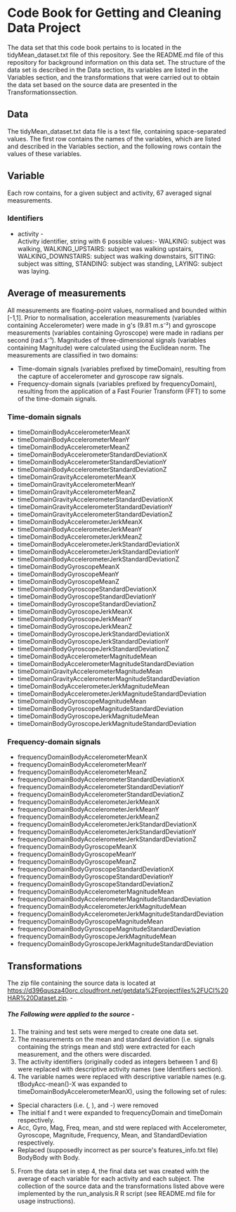# Code Book for Getting and Cleaning Data Project
The data set that this code book pertains to is located in the tidyMean_dataset.txt file of this repository.
See the README.md file of this repository for background information on this data set.
The structure of the data set is described in the Data section, its variables are listed in the Variables section, and the transformations that were carried out to obtain the data set based on the source data are presented in the Transformationssection.
## Data
The tidyMean_dataset.txt data file is a text file, containing space-separated values.
The first row contains the names of the variables, which are listed and described in the Variables section, and the following rows contain the values of these variables.
## Variable
Each row contains, for a given subject and activity, 67 averaged signal measurements.
### Identifiers
* activity -  
Activity identifier, string with 6 possible values:- 
WALKING: subject was walking,
WALKING_UPSTAIRS: subject was walking upstairs,
WALKING_DOWNSTAIRS: subject was walking downstairs,
SITTING: subject was sitting,
STANDING: subject was standing,
LAYING: subject was laying.
## Average of measurements
All measurements are floating-point values, normalised and bounded within [-1,1].
Prior to normalisation, acceleration measurements (variables containing Accelerometer) were made in g's (9.81 m.s⁻²) and gyroscope measurements (variables containing Gyroscope) were made in radians per second (rad.s⁻¹).
Magnitudes of three-dimensional signals (variables containing Magnitude) were calculated using the Euclidean norm.
The measurements are classified in two domains:
* Time-domain signals (variables prefixed by timeDomain), resulting from the capture of accelerometer and gyroscope raw signals.
* Frequency-domain signals (variables prefixed by frequencyDomain), resulting from the application of a Fast Fourier Transform (FFT) to some of the time-domain signals.
### Time-domain signals
* timeDomainBodyAccelerometerMeanX
* timeDomainBodyAccelerometerMeanY
* timeDomainBodyAccelerometerMeanZ
* timeDomainBodyAccelerometerStandardDeviationX
* timeDomainBodyAccelerometerStandardDeviationY
* timeDomainBodyAccelerometerStandardDeviationZ
* timeDomainGravityAccelerometerMeanX
* timeDomainGravityAccelerometerMeanY 
* timeDomainGravityAccelerometerMeanZ 
* timeDomainGravityAccelerometerStandardDeviationX
* timeDomainGravityAccelerometerStandardDeviationY
* timeDomainGravityAccelerometerStandardDeviationZ
* timeDomainBodyAccelerometerJerkMeanX
* timeDomainBodyAccelerometerJerkMeanY
* timeDomainBodyAccelerometerJerkMeanZ
* timeDomainBodyAccelerometerJerkStandardDeviationX
* timeDomainBodyAccelerometerJerkStandardDeviationY
* timeDomainBodyAccelerometerJerkStandardDeviationZ
* timeDomainBodyGyroscopeMeanX
* timeDomainBodyGyroscopeMeanY
* timeDomainBodyGyroscopeMeanZ
* timeDomainBodyGyroscopeStandardDeviationX
* timeDomainBodyGyroscopeStandardDeviationY
* timeDomainBodyGyroscopeStandardDeviationZ
* timeDomainBodyGyroscopeJerkMeanX
* timeDomainBodyGyroscopeJerkMeanY
* timeDomainBodyGyroscopeJerkMeanZ
* timeDomainBodyGyroscopeJerkStandardDeviationX
* timeDomainBodyGyroscopeJerkStandardDeviationY
* timeDomainBodyGyroscopeJerkStandardDeviationZ
* timeDomainBodyAccelerometerMagnitudeMean
* timeDomainBodyAccelerometerMagnitudeStandardDeviation
* timeDomainGravityAccelerometerMagnitudeMean
* timeDomainGravityAccelerometerMagnitudeStandardDeviation
* timeDomainBodyAccelerometerJerkMagnitudeMean
* timeDomainBodyAccelerometerJerkMagnitudeStandardDeviation
* timeDomainBodyGyroscopeMagnitudeMean
* timeDomainBodyGyroscopeMagnitudeStandardDeviation
* timeDomainBodyGyroscopeJerkMagnitudeMean
* timeDomainBodyGyroscopeJerkMagnitudeStandardDeviation
### Frequency-domain signals
* frequencyDomainBodyAccelerometerMeanX
* frequencyDomainBodyAccelerometerMeanY
* frequencyDomainBodyAccelerometerMeanZ
* frequencyDomainBodyAccelerometerStandardDeviationX
* frequencyDomainBodyAccelerometerStandardDeviationY
* frequencyDomainBodyAccelerometerStandardDeviationZ
* frequencyDomainBodyAccelerometerJerkMeanX
* frequencyDomainBodyAccelerometerJerkMeanY
* frequencyDomainBodyAccelerometerJerkMeanZ
* frequencyDomainBodyAccelerometerJerkStandardDeviationX
* frequencyDomainBodyAccelerometerJerkStandardDeviationY
* frequencyDomainBodyAccelerometerJerkStandardDeviationZ
* frequencyDomainBodyGyroscopeMeanX
* frequencyDomainBodyGyroscopeMeanY
* frequencyDomainBodyGyroscopeMeanZ 
* frequencyDomainBodyGyroscopeStandardDeviationX
* frequencyDomainBodyGyroscopeStandardDeviationY
* frequencyDomainBodyGyroscopeStandardDeviationZ
* frequencyDomainBodyAccelerometerMagnitudeMean
* frequencyDomainBodyAccelerometerMagnitudeStandardDeviation
* frequencyDomainBodyAccelerometerJerkMagnitudeMean 
* frequencyDomainBodyAccelerometerJerkMagnitudeStandardDeviation
* frequencyDomainBodyGyroscopeMagnitudeMean
* frequencyDomainBodyGyroscopeMagnitudeStandardDeviation
* frequencyDomainBodyGyroscopeJerkMagnitudeMean 
* frequencyDomainBodyGyroscopeJerkMagnitudeStandardDeviation
## Transformations
The zip file containing the source data is located at https://d396qusza40orc.cloudfront.net/getdata%2Fprojectfiles%2FUCI%20HAR%20Dataset.zip. -
##### The Following were applied to the source -
1. The training and test sets were merged to create one data set.
2.	The measurements on the mean and standard deviation (i.e. signals containing the strings mean and std) were extracted for each measurement, and the others were discarded.
3.	The activity identifiers (originally coded as integers between 1 and 6) were replaced with descriptive activity names (see Identifiers section).
4.	The variable names were replaced with descriptive variable names (e.g. tBodyAcc-mean()-X was expanded to timeDomainBodyAccelerometerMeanX), using the following set of rules:
  * Special characters (i.e. (, ), and -) were removed
  * The initial f and t were expanded to frequencyDomain and timeDomain respectively.
  * Acc, Gyro, Mag, Freq, mean, and std were replaced with Accelerometer, Gyroscope, Magnitude, Frequency, Mean, and StandardDeviation        respectively.
  * Replaced (supposedly incorrect as per source's features_info.txt file) BodyBody with Body.
5.	From the data set in step 4, the final data set was created with the average of each variable for each activity and each subject.
The collection of the source data and the transformations listed above were implemented by the run_analysis.R R script (see README.md file for usage instructions).
